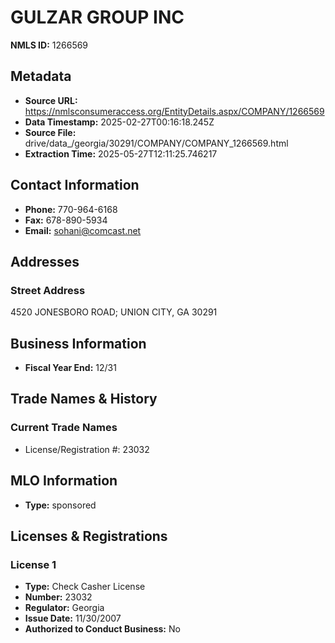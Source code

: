 # GULZAR GROUP INC

**NMLS ID:** 1266569

## Metadata
- **Source URL:** https://nmlsconsumeraccess.org/EntityDetails.aspx/COMPANY/1266569
- **Data Timestamp:** 2025-02-27T00:16:18.245Z
- **Source File:** drive/data_/georgia/30291/COMPANY/COMPANY_1266569.html
- **Extraction Time:** 2025-05-27T12:11:25.746217

## Contact Information
- **Phone:** 770-964-6168
- **Fax:** 678-890-5934
- **Email:** sohani@comcast.net

## Addresses
### Street Address
4520 JONESBORO ROAD; UNION CITY, GA 30291

## Business Information
- **Fiscal Year End:** 12/31

## Trade Names & History
### Current Trade Names
- License/Registration #: 23032

## MLO Information
- **Type:** sponsored

## Licenses & Registrations

### License 1
- **Type:** Check Casher License
- **Number:** 23032
- **Regulator:** Georgia
- **Issue Date:** 11/30/2007
- **Authorized to Conduct Business:** No

